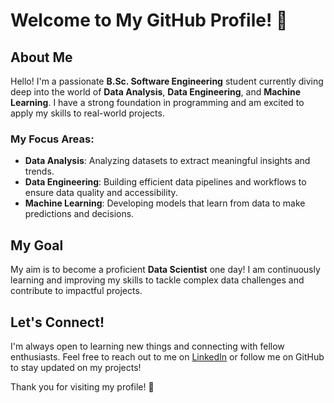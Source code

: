 # Welcome to My GitHub Profile! 👋

## About Me
Hello! I'm a passionate **B.Sc. Software Engineering** student currently diving deep into the world of **Data Analysis**, **Data Engineering**, and **Machine Learning**. I have a strong foundation in programming and am excited to apply my skills to real-world projects.

### My Focus Areas:
- **Data Analysis**: Analyzing datasets to extract meaningful insights and trends.
- **Data Engineering**: Building efficient data pipelines and workflows to ensure data quality and accessibility.
- **Machine Learning**: Developing models that learn from data to make predictions and decisions.

## My Goal
My aim is to become a proficient **Data Scientist** one day! I am continuously learning and improving my skills to tackle complex data challenges and contribute to impactful projects.

## Let's Connect!
I'm always open to learning new things and connecting with fellow enthusiasts. Feel free to reach out to me on [LinkedIn](your-linkedin-profile) or follow me on GitHub to stay updated on my projects!

Thank you for visiting my profile! 🚀


